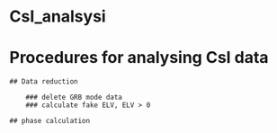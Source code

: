 # CsI_analsysi


# Procedures for analysing CsI data 

    ## Data reduction

        ### delete GRB mode data
        ### calculate fake ELV, ELV > 0
    
    ## phase calculation
